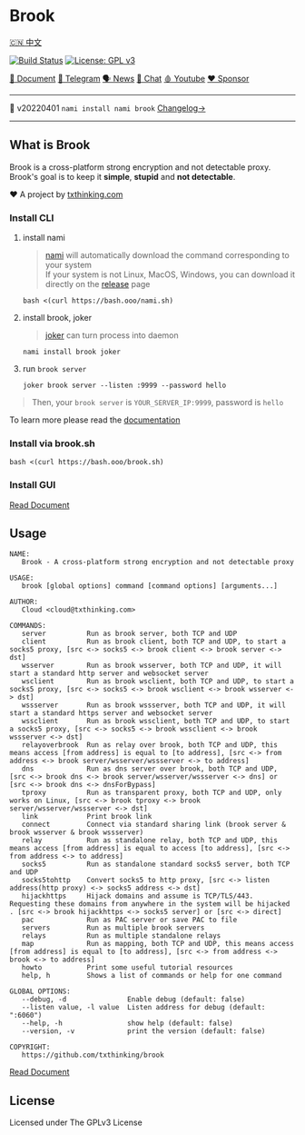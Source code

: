 # Brook

[🇨🇳 中文](README_ZH.md)

[![Build Status](https://travis-ci.org/txthinking/brook.svg?branch=master)](https://travis-ci.org/txthinking/brook)
[![License: GPL v3](https://img.shields.io/badge/License-GPL%20v3-blue.svg)](http://www.gnu.org/licenses/gpl-3.0)

[📜 Document](https://txthinking.github.io/brook/)
[🤝 Telegram](https://t.me/brookgroup)
[🗣 News](https://t.me/txthinking_news)
[💬 Chat](https://join.txthinking.com)
[🩸 Youtube](https://www.youtube.com/txthinking)
[❤️ Sponsor](https://github.com/sponsors/txthinking)

---

🎉 v20220401 `nami install nami brook` [Changelog->](https://github.com/txthinking/brook/releases/tag/v20220401)

---

## What is Brook

Brook is a cross-platform strong encryption and not detectable proxy.<br/>
Brook's goal is to keep it **simple**, **stupid** and **not detectable**.

❤️ A project by [txthinking.com](https://www.txthinking.com)

### Install CLI

1. install nami

    > [nami](https://github.com/txthinking/nami) will automatically download the command corresponding to your system<br/>
    > If your system is not Linux, MacOS, Windows, you can download it directly on the [release](https://github.com/txthinking/brook/releases) page

    ```
    bash <(curl https://bash.ooo/nami.sh)
    ```

2. install brook, joker

    > [joker](https://github.com/txthinking/joker) can turn process into daemon

    ```
    nami install brook joker
    ```

3. run `brook server`

    ```
    joker brook server --listen :9999 --password hello
    ```

> Then, your `brook server` is `YOUR_SERVER_IP:9999`, password is `hello`

To learn more please read the [documentation](https://txthinking.github.io/brook/#/install-cli)

### Install via brook.sh

```
bash <(curl https://bash.ooo/brook.sh)
```

### Install GUI

[Read Document](https://txthinking.github.io/brook/#/install-gui-client)

## Usage

```
NAME:
   Brook - A cross-platform strong encryption and not detectable proxy

USAGE:
   brook [global options] command [command options] [arguments...]

AUTHOR:
   Cloud <cloud@txthinking.com>

COMMANDS:
   server          Run as brook server, both TCP and UDP
   client          Run as brook client, both TCP and UDP, to start a socks5 proxy, [src <-> socks5 <-> brook client <-> brook server <-> dst]
   wsserver        Run as brook wsserver, both TCP and UDP, it will start a standard http server and websocket server
   wsclient        Run as brook wsclient, both TCP and UDP, to start a socks5 proxy, [src <-> socks5 <-> brook wsclient <-> brook wsserver <-> dst]
   wssserver       Run as brook wssserver, both TCP and UDP, it will start a standard https server and websocket server
   wssclient       Run as brook wssclient, both TCP and UDP, to start a socks5 proxy, [src <-> socks5 <-> brook wssclient <-> brook wssserver <-> dst]
   relayoverbrook  Run as relay over brook, both TCP and UDP, this means access [from address] is equal to [to address], [src <-> from address <-> brook server/wsserver/wssserver <-> to address]
   dns             Run as dns server over brook, both TCP and UDP, [src <-> brook dns <-> brook server/wsserver/wssserver <-> dns] or [src <-> brook dns <-> dnsForBypass]
   tproxy          Run as transparent proxy, both TCP and UDP, only works on Linux, [src <-> brook tproxy <-> brook server/wsserver/wssserver <-> dst]
   link            Print brook link
   connect         Connect via standard sharing link (brook server & brook wsserver & brook wssserver)
   relay           Run as standalone relay, both TCP and UDP, this means access [from address] is equal to access [to address], [src <-> from address <-> to address]
   socks5          Run as standalone standard socks5 server, both TCP and UDP
   socks5tohttp    Convert socks5 to http proxy, [src <-> listen address(http proxy) <-> socks5 address <-> dst]
   hijackhttps     Hijack domains and assume is TCP/TLS/443. Requesting these domains from anywhere in the system will be hijacked . [src <-> brook hijackhttps <-> socks5 server] or [src <-> direct]
   pac             Run as PAC server or save PAC to file
   servers         Run as multiple brook servers
   relays          Run as multiple standalone relays
   map             Run as mapping, both TCP and UDP, this means access [from address] is equal to [to address], [src <-> from address <-> brook <-> to address]
   howto           Print some useful tutorial resources
   help, h         Shows a list of commands or help for one command

GLOBAL OPTIONS:
   --debug, -d               Enable debug (default: false)
   --listen value, -l value  Listen address for debug (default: ":6060")
   --help, -h                show help (default: false)
   --version, -v             print the version (default: false)

COPYRIGHT:
   https://github.com/txthinking/brook
```

[Read Document](https://txthinking.github.io/brook/)

## License

Licensed under The GPLv3 License
